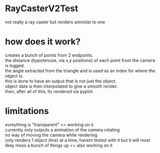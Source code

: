 # RayCasterV2Test
not really a ray caster but renders simmilar to one 

# how does it work?
creates a bunch of points from 2 endpoints.     
the distance (hypotenuse, via x,y positions) of each point from the camera is logged.     
the angle extracted from the triangle and is used as an index for where the object is.     
this is done to have an output that is not just the object.     
object data is then interpolated to give a smooth render.          
then, after all of this, its rendered via pyplot.          

# limitations
evreything is "transparent"    <= working on it            
currently only outputs a animation of the camera rotating           
no way of moving the camera while rendering              
only renders 1 object (line) at a time, havent tested with it but it will most likey mess a bunch of things up    <= also working on it                
       
